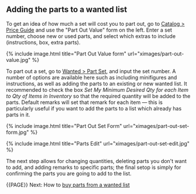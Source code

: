 ## Adding the parts to a wanted list

<div class="alert alert-warning"> 
To get an idea of how much a set will cost you to part out, go to <a class=".alert-link" href="http://www.bricklink.com/catalogPG.asp">Catalog > Price Guide</a> and use the "Part Out Value" form on the left. Enter a set number, choose new or used parts, and select which extras to include (instructions, box, extra parts).
</div>

{% include image.html
    title="Part Out Value form"
    url="ximages/part-out-value.jpg"
%}

To part out a set, go to [Wanted > Part Set](http://www.bricklink.com/wantedSet.asp), and input the set number. A number of options are available here such as including minifigures and instructions, as well as adding the parts to an existing or new wanted list. It recommended to check the box *Set My Minimum Desired Qty for each Item to Qty of Items in Inventory* so that the required quantity will be added to the parts. Default remarks will set that remark for each item — this is particularly useful if you want to add the parts to a list which already has parts in it.

{% include image.html
    title="Part Out Set Form"
    url="ximages/part-out-set-form.jpg"
%}

{% include image.html
    title="Parts Edit"
    url="ximages/part-out-set-edit.jpg"
%}

The next step allows for changing quantities, deleting parts you don't want to add, and adding remarks to specific parts; the final setop is simply for confirming the parts you are going to add to the list.

{{PAGE}} Next: How to [buy parts from a wanted list](/find-a-store-wanted-list)



